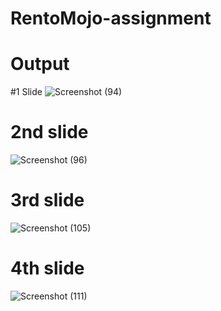 # RentoMojo-assignment





# Output

#1 Slide
![Screenshot (94)](https://user-images.githubusercontent.com/87610812/179778150-a626aaec-f1dc-4dfb-869f-b8ab9f60d128.png)

# 2nd slide

![Screenshot (96)](https://user-images.githubusercontent.com/87610812/179778179-dcf5b78c-f98c-4c83-acc6-b4c7e4d507ba.png)

# 3rd slide

![Screenshot (105)](https://user-images.githubusercontent.com/87610812/179778197-a85bc8ea-13c6-4859-9222-c6e35601013a.png)

# 4th slide

![Screenshot (111)](https://user-images.githubusercontent.com/87610812/179778211-163cd995-2464-4335-a680-44b39005dd73.png)
